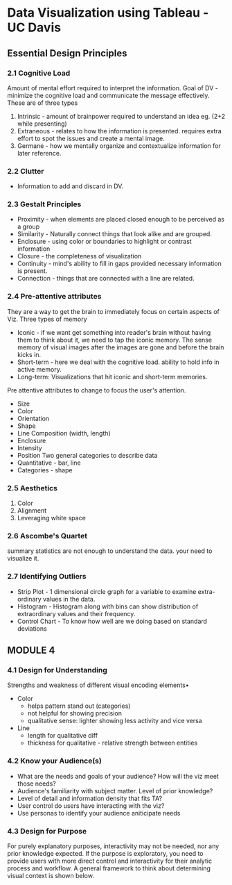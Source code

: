 # Data Visualization using Tableau - UC Davis
## Essential Design Principles 
### 2.1 Cognitive Load
Amount of mental effort required to interpret the information. Goal of DV - minimize the cognitive load and communicate the message effectively. These are of  three types
1. Intrinsic - amount of brainpower required to understand an idea eg. (2+2 while presenting)
2. Extraneous - relates to how the information is presented. requires extra effort to spot the issues and create a mental image.
3. Germane - how we mentally organize and contextualize information for later reference.

### 2.2 Clutter
* Information to add and discard in DV.

### 2.3 Gestalt Principles
* Proximity - when elements are placed closed enough to be perceived as a group
* Similarity - Naturally connect things that look alike and are grouped. 
* Enclosure - using color or boundaries to highlight or contrast information
* Closure - the completeness of visualization
* Continuity - mind's ability to fill in gaps provided necessary information is present.
* Connection - things that are connected with a line are related.

### 2.4 Pre-attentive attributes
They are a way to get the brain to immediately focus on certain aspects of Viz. Three types of memory
* Iconic - if we want get something into reader's brain without having them to think about it, we need to tap the iconic memory. The sense memory of visual images after the images are gone and before the brain kicks in.
* Short-term - here we deal with the cognitive load. ability to hold info in active memory.
* Long-term: Visualizations that hit iconic and short-term memories. 

Pre attentive attributes to change to focus the user's attention.
* Size
* Color 
* Orientation
* Shape
* Line Composition (width, length)
* Enclosure
* Intensity
* Position
Two general categories to describe data
* Quantitative - bar, line
* Categories - shape

### 2.5 Aesthetics
1. Color
2. Alignment
3. Leveraging white space

### 2.6 Ascombe's Quartet
summary statistics are not enough to understand the data. your need to visualize it.

### 2.7 Identifying Outliers
* Strip Plot - 1 dimensional circle graph for a variable to examine extra-ordinary values in the data.
* Histogram - Histogram along with bins can show distribution of extraordinary values and their frequency.
* Control Chart - To know how well are we doing based on standard deviations

## MODULE 4
### 4.1 Design for Understanding
Strengths and weakness of different visual encoding elements•
* Color
  * helps pattern stand out (categories)
  * not helpful for showing precision
  * qualitative sense: lighter showing less activity and vice versa
* Line
  * length for qualitative diff
  * thickness for qualitative - relative strength between entities
  
### 4.2 Know your Audience(s)
* What are the needs and goals of your audience? How will the viz meet those needs?
* Audience's familiarity with subject matter. Level of prior knowledge?
* Level of detail and information density that fits TA?
* User control do users have interacting with the viz?
* Use personas to identify your audience aniticipate needs

### 4.3 Design for Purpose
For purely explanatory purposes, interactivity may not be needed, nor any prior knowledge expected. If the purpose is exploratory, you need to provide users with more direct control and interactivity for their analytic process and workflow.
A general framework to think about determining visual context is shown below.



